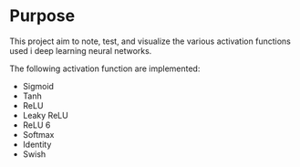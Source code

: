 # Purpose

This project aim to note, test, and visualize the various activation functions used i deep learning neural networks.

The following activation function are implemented:
- Sigmoid
- Tanh
- ReLU
- Leaky ReLU
- ReLU 6
- Softmax
- Identity
- Swish